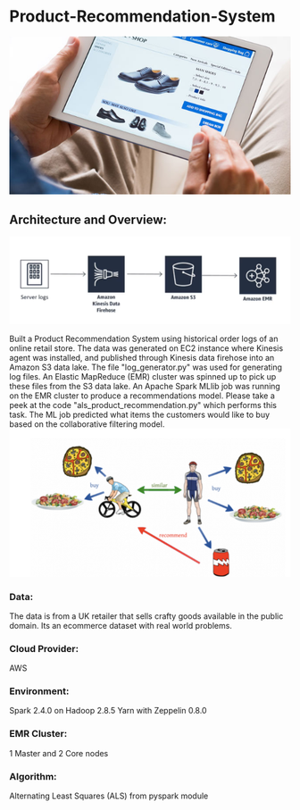 # Product-Recommendation-System
![alt text](https://github.com/swarupmishal/Product-Recommendation-System/blob/main/extras/overview.png)

## Architecture and Overview:
![alt text](https://github.com/swarupmishal/Product-Recommendation-System/blob/main/extras/architecture.png)

Built a Product Recommendation System using historical order logs of an online retail store. The data was generated on EC2 instance where Kinesis agent was installed, and published through Kinesis data firehose into an Amazon S3 data lake. The file "log_generator.py" was used for generating log files. An Elastic MapReduce (EMR) cluster was spinned up to pick up these files from the S3 data lake. An Apache Spark MLlib job was running on the EMR cluster to produce a recommendations model. Please take a peek at the code "als_product_recommendation.py" which performs this task. The ML job predicted what items the customers would like to buy based on the collaborative filtering model.
![alt text](https://github.com/swarupmishal/Product-Recommendation-System/blob/main/extras/collaborative%20filtering.png)

### Data:
The data is from a UK retailer that sells crafty goods available in the public domain. Its an ecommerce dataset with real world problems.

### Cloud Provider:
AWS
### Environment: 
Spark 2.4.0 on Hadoop 2.8.5 Yarn with Zeppelin 0.8.0
### EMR Cluster: 
1 Master and 2 Core nodes
### Algorithm: 
Alternating Least Squares (ALS) from pyspark module
